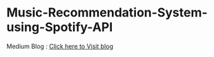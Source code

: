 # Music-Recommendation-System-using-Spotify-API

Medium Blog : [Click here to Visit blog](https://wyverical.medium.com/unlock-your-unique-playlist-personalized-song-recommendations-using-spotify-api-5234ff494348)
